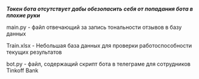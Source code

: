 ***Токен бота отсутствует дабы обезопасить себя от попадания бота в плохие руки***

main.py - файл отвечающий за запись тональности отзывов в базу данных

Train.xlsx - Небольшая база данных для проверки работоспособности текущих результатов

bot.py - файл, содержащий скрипт бота в телеграме для сотрудников Tinkoff Bank 
